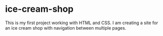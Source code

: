 # ice-cream-shop
This is my first project working with HTML and CSS.
I am creating a site for an ice cream shop with navigation between multiple pages.
